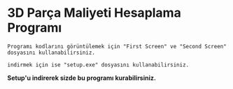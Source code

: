# 3D Parça Maliyeti Hesaplama Programı


```
Programı kodlarını görüntülemek için "First Screen" ve "Second Screen" dosyasını kullanabilirsiniz.
```

```
indirmek için ise "setup.exe" dosyasını kullanabilirsiniz.
```


**Setup'u indirerek sizde bu programı kurabilirsiniz.**
